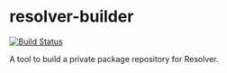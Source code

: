 # resolver-builder

[![Build Status](https://secure.travis-ci.org/pixelpolishers/resolver-builder.png?branch=master)](http://travis-ci.org/pixelpolishers/resolver-builder)

A tool to build a private package repository for Resolver.
